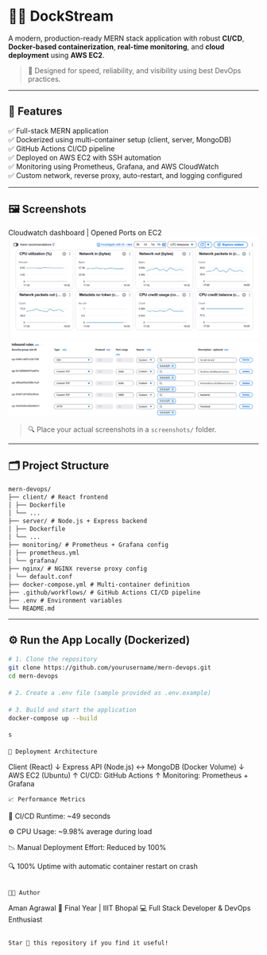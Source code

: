 # 🧑‍💻 DockStream

A modern, production-ready MERN stack application with robust **CI/CD**, **Docker-based containerization**, **real-time monitoring**, and **cloud deployment** using **AWS EC2**.

> 🚀 Designed for speed, reliability, and visibility using best DevOps practices.

---

## 📌 Features

✅ Full-stack MERN application  
✅ Dockerized using multi-container setup (client, server, MongoDB)  
✅ GitHub Actions CI/CD pipeline  
✅ Deployed on AWS EC2 with SSH automation  
✅ Monitoring using Prometheus, Grafana, and AWS CloudWatch  
✅ Custom network, reverse proxy, auto-restart, and logging configured

---

## 🖼️ Screenshots

 Cloudwatch dashboard | Opened Ports on EC2
  ![Grafana](screenshots/c.png) ![Terminal](screenshots/terminal.png) 

> 🔍 Place your actual screenshots in a `screenshots/` folder.

---

## 🗂 Project Structure
```
mern-devops/
├── client/ # React frontend
│ ├── Dockerfile
│ └── ...
├── server/ # Node.js + Express backend
│ ├── Dockerfile
│ └── ...
├── monitoring/ # Prometheus + Grafana config
│ ├── prometheus.yml
│ └── grafana/
├── nginx/ # NGINX reverse proxy config
│ └── default.conf
├── docker-compose.yml # Multi-container definition
├── .github/workflows/ # GitHub Actions CI/CD pipeline
├── .env # Environment variables
└── README.md

```


---

## ⚙️ Run the App Locally (Dockerized)

```bash
# 1. Clone the repository
git clone https://github.com/yourusername/mern-devops.git
cd mern-devops

# 2. Create a .env file (sample provided as .env.example)

# 3. Build and start the application
docker-compose up --build

s

📡 Deployment Architecture
```
Client (React)
   ↓
Express API (Node.js)
   ↔ MongoDB (Docker Volume)
   ↓
AWS EC2 (Ubuntu)
   ↑
CI/CD: GitHub Actions
   ↑
Monitoring: Prometheus + Grafana
```
📈 Performance Metrics
```
🚀 CI/CD Runtime: ~49 seconds

⚙️ CPU Usage: ~9.98% average during load

📉 Manual Deployment Effort: Reduced by 100%

🔍 100% Uptime with automatic container restart on crash
```

👨‍💻 Author
```
Aman Agrawal
📍 Final Year | IIIT Bhopal
💻 Full Stack Developer & DevOps Enthusiast
```

Star 🌟 this repository if you find it useful!


